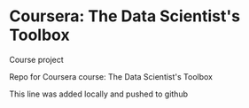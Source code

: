 # Coursera: The Data Scientist's Toolbox

Course project

Repo for Coursera course: The Data Scientist's Toolbox

This line was added locally and pushed to github
